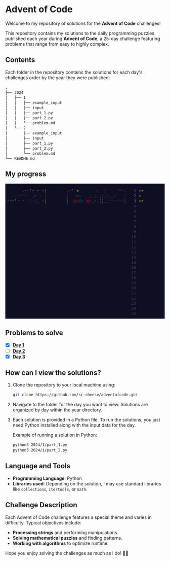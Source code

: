 # Advent of Code

Welcome to my repository of solutions for the **Advent of Code** challenges!

This repository contains my solutions to the daily programming puzzles published each year during **Advent of Code**, a 25-day challenge featuring problems that range from easy to highly complex.

## Contents

Each folder in the repository contains the solutions for each day's challenges order by the year they were published:

``` text
.
├── 2024
│   ├── 1
│   │   ├── example_input
│   │   ├── input
│   │   ├── part_1.py
│   │   ├── part_2.py
│   │   └── problem.md
│   └── 2
│       ├── example_input
│       ├── input
│       ├── part_1.py
│       ├── part_2.py
│       └── problem.md
└── README.md
```

## My progress

<center>

![progress](2024/assets/progress.png)

</center>

## Problems to solve

- [X] [**Day 1**](2024/1/problem.md)
- [ ] [**Day 2**](2024/2/problem.md)
- [X] [**Day 3**](2024/3/problem.md)

## How can I view the solutions?

1. Clone the repository to your local machine using:

   ```bash
   git clone https://github.com/sr-cheese/adventofcode.git
   ```

2. Navigate to the folder for the day you want to view. Solutions are organized by day within the year directory.

3. Each solution is provided in a Python file. To run the solutions, you just need Python installed along with the input data for the day.

    Example of running a solution in Python:

    ``` bash
    python3 2024/1/part_1.py
    python3 2024/1/part_2.py
    ```

## Language and Tools

- **Programming Language**: Python
- **Libraries used**: Depending on the solution, I may use standard libraries like `collections`, `itertools`, or `math`.

## Challenge Description

Each Advent of Code challenge features a special theme and varies in difficulty. Typical objectives include:

- **Processing strings** and performing manipulations.
- **Solving mathematical puzzles** and finding patterns.
- **Working with algorithms** to optimize runtime.

Hope you enjoy solving the challenges as much as I do! 🎄✨
